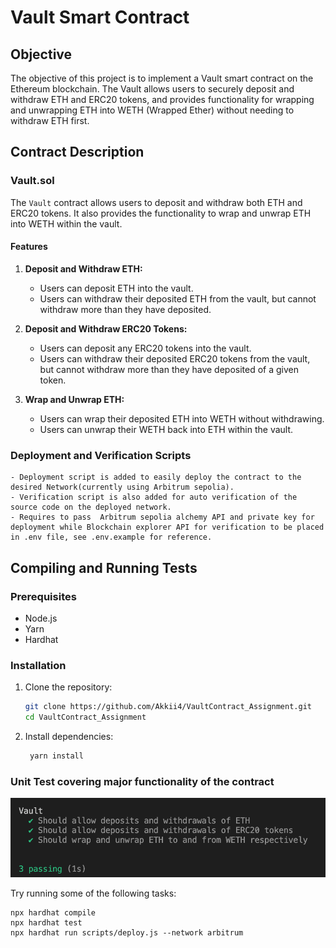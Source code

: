# Vault Smart Contract

## Objective

The objective of this project is to implement a Vault smart contract on the Ethereum blockchain. The Vault allows users to securely deposit and withdraw ETH and ERC20 tokens, and provides functionality for wrapping and unwrapping ETH into WETH (Wrapped Ether) without needing to withdraw ETH first.

## Contract Description

### Vault.sol

The `Vault` contract allows users to deposit and withdraw both ETH and ERC20 tokens. It also provides the functionality to wrap and unwrap ETH into WETH within the vault.

#### Features

1. **Deposit and Withdraw ETH:**

   - Users can deposit ETH into the vault.
   - Users can withdraw their deposited ETH from the vault, but cannot withdraw more than they have deposited.

2. **Deposit and Withdraw ERC20 Tokens:**

   - Users can deposit any ERC20 tokens into the vault.
   - Users can withdraw their deposited ERC20 tokens from the vault, but cannot withdraw more than they have deposited of a given token.

3. **Wrap and Unwrap ETH:**
   - Users can wrap their deposited ETH into WETH without withdrawing.
   - Users can unwrap their WETH back into ETH within the vault.

### Deployment and Verification Scripts

```
- Deployment script is added to easily deploy the contract to the desired Network(currently using Arbitrum sepolia).
- Verification script is also added for auto verification of the source code on the deployed network.
- Requires to pass  Arbitrum sepolia alchemy API and private key for deployment while Blockchain explorer API for verification to be placed in .env file, see .env.example for reference.
```

## Compiling and Running Tests

### Prerequisites

- Node.js
- Yarn
- Hardhat

### Installation

1. Clone the repository:

   ```bash
   git clone https://github.com/Akkii4/VaultContract_Assignment.git
   cd VaultContract_Assignment
   ```

2. Install dependencies:
   ```bash
    yarn install
   ```

### Unit Test covering major functionality of the contract

![Alt text](TestResult.png)

Try running some of the following tasks:

```shell
npx hardhat compile
npx hardhat test
npx hardhat run scripts/deploy.js --network arbitrum
```
